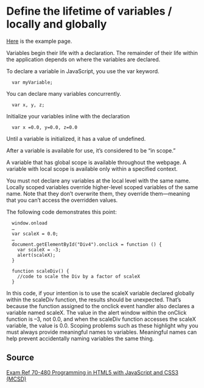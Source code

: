 # Define the lifetime of variables / locally and globally

[Here](examples/variable-scope.html) is the example page.

Variables begin their life with a declaration. The remainder of their life within the application depends on where the variables are declared.

To declare a variable in JavaScript, you use the var keyword.
```
  var myVariable;
```

You can declare many variables concurrently. 
```
  var x, y, z;
```

Initialize your variables inline with the declaration
```
  var x =0.0, y=0.0, z=0.0
```

Until a variable is initialized, it has a value of undefined.

After a variable is available for use, it’s considered to be “in scope.”

A variable that has global scope is available throughout the webpage. A variable with local scope is available only within a specified context.

You must not declare any variables at the local level with the same name. Locally scoped variables override higher-level scoped variables of the same name. Note that they don’t overwrite them, they override them—meaning that you can’t access the overridden values. 

The following code demonstrates this point:

```
  window.onload
  …
  var scaleX = 0.0;
  …
  document.getElementById("Div4").onclick = function () {
    var scaleX = -3;
    alert(scaleX);
  }

  function scaleDiv() {
    //code to scale the Div by a factor of scaleX
  }
```

In this code, if your intention is to use the scaleX variable declared globally within the scaleDiv function, the results should be unexpected. That’s because the function assigned to the onclick event handler also declares a variable named scaleX. The value in the alert window within the onClick function is –3, not 0.0, and when the scaleDiv function accesses the scaleX variable, the value is 0.0. Scoping problems such as these highlight why you must always provide meaningful names to variables. Meaningful names can help prevent accidentally naming variables the same thing.

## Source

[Exam Ref 70-480 Programming in HTML5 with JavaScript and CSS3 (MCSD)](https://www.microsoft.com/en-us/p/exam-ref-70-480-programming-in-html5-with-javascript-and-css3-mcsd/fgqpf3h0qll7?activetab=pivot%3aoverviewtab)
